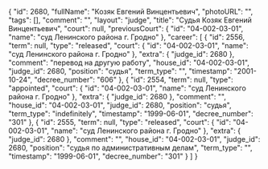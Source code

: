 {
    "id": 2680,
    "fullName": "Козяк Евгений Винцентьевич",
    "photoURL": "",
    "tags": [],
    "comment": "",
    "layout": "judge",
    "title": "Судья Козяк Евгений Винцентьевич",
    "court": null,
    "previousCourt": {
        "id": "04-002-03-01",
        "name": "суд Ленинского района г. Гродно"
    },
    "career": [
        {
            "id": 2556,
            "term": null,
            "type": "released",
            "court": {
                "id": "04-002-03-01",
                "name": "суд Ленинского района г. Гродно"
            },
            "extra": {
                "judge_id": 2680
            },
            "comment": "перевод на другую работу",
            "house_id": "04-002-03-01",
            "judge_id": 2680,
            "position": "судья",
            "term_type": "",
            "timestamp": "2001-10-24",
            "decree_number": "606"
        },
        {
            "id": 2554,
            "term": null,
            "type": "appointed",
            "court": {
                "id": "04-002-03-01",
                "name": "суд Ленинского района г. Гродно"
            },
            "extra": {
                "judge_id": 2680
            },
            "comment": "",
            "house_id": "04-002-03-01",
            "judge_id": 2680,
            "position": "судья",
            "term_type": "indefinitely",
            "timestamp": "1999-06-01",
            "decree_number": "301"
        },
        {
            "id": 2555,
            "term": null,
            "type": "released",
            "court": {
                "id": "04-002-03-01",
                "name": "суд Ленинского района г. Гродно"
            },
            "extra": {
                "judge_id": 2680
            },
            "comment": "",
            "house_id": "04-002-03-01",
            "judge_id": 2680,
            "position": "судья по административным делам",
            "term_type": "",
            "timestamp": "1999-06-01",
            "decree_number": "301"
        }
    ]
}
